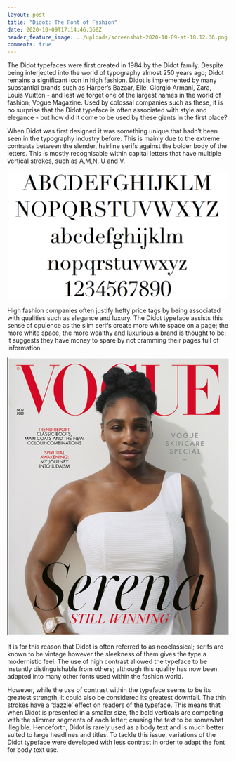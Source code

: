 ```yaml
---
layout: post
title: "Didot: The Font of Fashion"
date: 2020-10-09T17:14:46.368Z
header_feature_image: ../uploads/screenshot-2020-10-09-at-18.12.36.png
comments: true
---
```

The Didot typefaces were first created in 1984 by the Didot family. Despite being interjected into the world of typography almost 250 years ago; Didot remains a significant icon in high fashion. Didot is implemented by many substantial brands such as Harper’s Bazaar, Elle, Giorgio Armani, Zara, Louis Vuitton - and lest we forget one of the largest names in the world of fashion; Vogue Magazine. Used by colossal companies such as these, it is no surprise that the Didot typeface is often associated with style and elegance - but how did it come to be used by these giants in the first place?

When Didot was first designed it was something unique that hadn’t been seen in the typography industry before. This is mainly due to the extreme contrasts between the slender, hairline serifs against the bolder body of the letters. This is mostly recognisable within capital letters that have multiple vertical strokes, such as A,M,N, U and V.

![Didot Typeface](../uploads/screenshot-2020-10-09-at-15.26.40.png "Didot Typeface")

High fashion companies often justify hefty price tags by being associated with qualities such as elegance and luxury. The Didot typeface assists this sense of opulence as the slim serifs create more white space on a page; the more white space, the more wealthy and luxurious a brand is thought to be; it suggests they have money to spare by not cramming their pages full of information.

![Vogue November 2020 Issue](../uploads/screenshot-2020-10-09-at-18.13.33.png "Vogue November 2020 Issue - Use of white space")

It is for this reason that Didot is often referred to as neoclassical; serifs are known to be vintage however the sleekness of them gives the type a modernistic feel. The use of high contrast allowed the typeface to be instantly distinguishable from others; although this quality has now been adapted into many other fonts used within the fashion world.

However, while the use of contrast within the typeface seems to be its greatest strength, it could also be considered its greatest downfall. The thin strokes have a ‘dazzle’ effect on readers of the typeface. This means that when Didot is presented in a smaller size, the bold verticals are competing with the slimmer segments of each letter; causing the text to be somewhat illegible. Henceforth, Didot is rarely used as a body text and is much better suited to large headlines and titles. To tackle this issue, variations of the Didot typeface were developed with less contrast in order to adapt the font for body text use.
